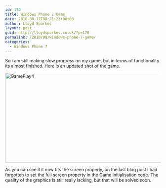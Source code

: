 ```yaml
---
id: 170
title: Windows Phone 7 Game
date: 2010-09-12T08:21:23+00:00
author: Lloyd Sparkes
layout: post
guid: http://lloydsparkes.co.uk/?p=170
permalink: /2010/09/windows-phone-7-game/
categories:
  - Windows Phone 7
---
```

So i am still making slow progress on my game, but in terms of functionality its almost finished. Here is an updated shot of the game.

[<img style="background-image: none; padding-left: 0px; padding-right: 0px; display: inline; padding-top: 0px; border: 0px;" title="GamePlay4" src="http://blog.lloydsparkes.co.uk/wp-content/uploads/WindowsPhone7Game_73BC/GamePlay4_thumb.png" border="0" alt="GamePlay4" width="545" height="290" />](http://blog.lloydsparkes.co.uk/wp-content/uploads/WindowsPhone7Game_73BC/GamePlay4.png)

As you can see it it now fits the screen properly, on the last blog post i had forgotten to set the full screen property in the Game initialisation code. The quality of the graphics is still really lacking, but that will be solved soon.